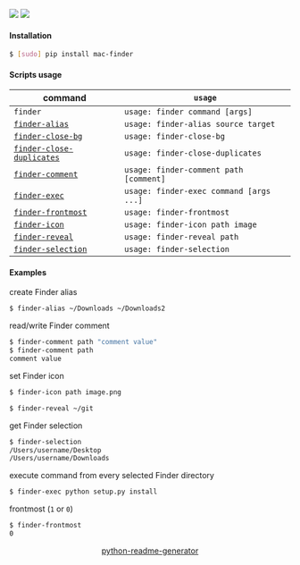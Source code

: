 <!--
https://pypi.org/project/readme-generator/
https://pypi.org/project/python-readme-generator/
-->

[![](https://img.shields.io/badge/OS-macOS-blue.svg?longCache=True)]()
[![](https://img.shields.io/badge/language-AppleScript-blue.svg?longCache=True)]()

#### Installation
```bash
$ [sudo] pip install mac-finder
```

#### Scripts usage
command|`usage`
-|-
`finder` |`usage: finder command [args]`
[`finder-alias`](# "create Finder alias") |`usage: finder-alias source target`
[`finder-close-bg`](# "close background windows") |`usage: finder-close-bg`
[`finder-close-duplicates`](# "close duplicates") |`usage: finder-close-duplicates`
[`finder-comment`](# "read/write Finder comment") |`usage: finder-comment path [comment]`
[`finder-exec`](# "execute command from every selected Finder directory") |`usage: finder-exec command [args ...]`
[`finder-frontmost`](# "print 1 if 'Finder.app' is frontmost, else 0") |`usage: finder-frontmost`
[`finder-icon`](# "set Finder item icon") |`usage: finder-icon path image`
[`finder-reveal`](# "reveal the path in the Finder. 'open -R' replacement") |`usage: finder-reveal path`
[`finder-selection`](# "Finder selection") |`usage: finder-selection`

#### Examples
create Finder alias
```bash
$ finder-alias ~/Downloads ~/Downloads2
```

read/write Finder comment
```bash
$ finder-comment path "comment value"
$ finder-comment path
comment value
```

set Finder icon
```bash
$ finder-icon path image.png
```

```bash
$ finder-reveal ~/git
```

get Finder selection
```bash
$ finder-selection
/Users/username/Desktop
/Users/username/Downloads
```

execute command from every selected Finder directory
```bash
$ finder-exec python setup.py install
```

frontmost (`1` or `0`)
```bash
$ finder-frontmost
0
```

<p align="center">
    <a href="https://pypi.org/project/python-readme-generator/">python-readme-generator</a>
</p>